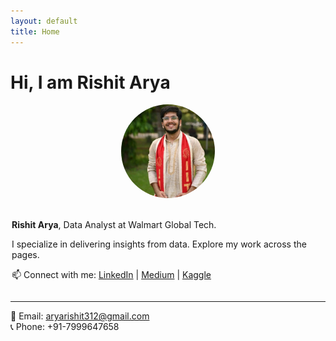 ```yaml
---
layout: default
title: Home
---
```


# Hi, I am Rishit Arya

<div style="display: flex; align-items: center; gap: 20px; justify-content: center; flex-wrap: wrap;">

  <img src="assets/images/linkedin-pic.jpeg" alt="Rishit Arya" style="border-radius: 50%; width: 150px; height: 150px;">

  <div style="max-width: 500px; text-align: left;">
    <p><strong>Rishit Arya</strong>, Data Analyst at Walmart Global Tech.</p>
    <p>
      I specialize in delivering insights from data. Explore my work across the pages.
    </p>
    <p>
      📫 Connect with me:  
      <a href="https://linkedin.com/in/rishit-arya" target="_blank">LinkedIn</a> |  
      <a href="https://medium.com/@its_Rish" target="_blank">Medium</a> |  
      <a href="https://kaggle.com/rishitarya" target="_blank">Kaggle</a>
    </p>
  </div>

</div>



---

📧 Email: aryarishit312@gmail.com  
📞 Phone: +91-7999647658  
